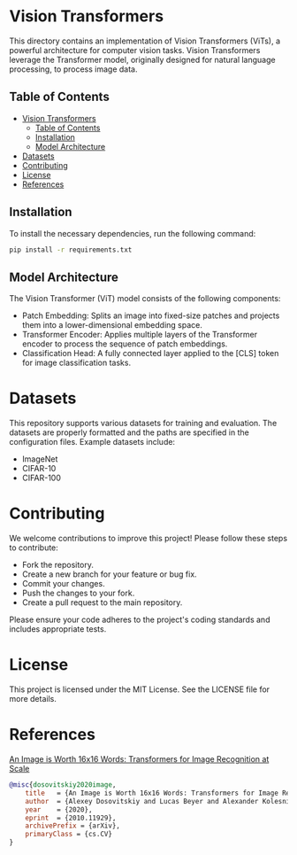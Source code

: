 # Vision Transformers

This directory contains an implementation of Vision Transformers (ViTs), a powerful architecture for computer vision tasks. Vision Transformers leverage the Transformer model, originally designed for natural language processing, to process image data.

## Table of Contents

- [Vision Transformers](#vision-transformers)
  - [Table of Contents](#table-of-contents)
  - [Installation](#installation)
  - [Model Architecture](#model-architecture)
- [Datasets](#datasets)
- [Contributing](#contributing)
- [License](#license)
- [References](#references)

## Installation

To install the necessary dependencies, run the following command:

```bash
pip install -r requirements.txt
```

## Model Architecture
The Vision Transformer (ViT) model consists of the following components:

- Patch Embedding: Splits an image into fixed-size patches and projects them into a lower-dimensional embedding space.
- Transformer Encoder: Applies multiple layers of the Transformer encoder to process the sequence of patch embeddings.
- Classification Head: A fully connected layer applied to the [CLS] token for image classification tasks.

# Datasets
This repository supports various datasets for training and evaluation. The datasets are properly formatted and the paths are specified in the configuration files. Example datasets include:

- ImageNet
- CIFAR-10
- CIFAR-100

# Contributing
We welcome contributions to improve this project! Please follow these steps to contribute:

- Fork the repository.
- Create a new branch for your feature or bug fix.
- Commit your changes.
- Push the changes to your fork.
- Create a pull request to the main repository.

Please ensure your code adheres to the project's coding standards and includes appropriate tests.

# License
This project is licensed under the MIT License. See the LICENSE file for more details.

# References
[An Image is Worth 16x16 Words: Transformers for Image Recognition at Scale](https://arxiv.org/abs/2010.11929)

```bibtex
@misc{dosovitskiy2020image,
    title   = {An Image is Worth 16x16 Words: Transformers for Image Recognition at Scale},
    author  = {Alexey Dosovitskiy and Lucas Beyer and Alexander Kolesnikov and Dirk Weissenborn and Xiaohua Zhai and Thomas Unterthiner and Mostafa Dehghani and Matthias Minderer and Georg Heigold and Sylvain Gelly and Jakob Uszkoreit and Neil Houlsby},
    year    = {2020},
    eprint  = {2010.11929},
    archivePrefix = {arXiv},
    primaryClass = {cs.CV}
}
```
